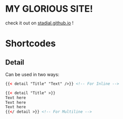 # MY GLORIOUS SITE!
check it out on [stadial.github.io](https://stadial.github.io) !

# Shortcodes
## Detail
Can be used in two ways:
```html
{{< detail "Title" "Text" />}} <!-- For Inline -->

{{< detail "Title" >}}
Text here
Text here
Text here
{{</ detail >}} <!-- For Multiline -->

```
